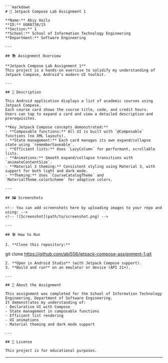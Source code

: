 ```
```markdown
# 🚀 Jetpack Compose Lab Assignment 1

**Name:** Abiy Hailu  
**ID:** UGR8730/15  
**Section:** 1  
**School:** School of Information Technology Engineering  
**Department:** Software Engineering  

---

## 📚 Assignment Overview

**Jetpack Compose Lab Assignment 1**  
This project is a hands-on exercise to solidify my understanding of Jetpack Compose, Android’s modern UI toolkit.

---

## 📝 Description

This Android application displays a list of academic courses using Jetpack Compose.  
Each course card shows the course title, code, and credit hours.  
Users can tap to expand a card and view a detailed description and prerequisites.

**Key Jetpack Compose concepts demonstrated:**
- **Composable functions:** All UI is built with `@Composable` functions (no XML layouts).
- **State management:** Each card manages its own expand/collapse state using `rememberSaveable`.
- **Efficient lists:** Uses `LazyColumn` for performant, scrollable lists.
- **Animations:** Smooth expand/collapse transitions with `animateContentSize`.
- **Material 3 theming:** Consistent styling using Material 3, with support for both light and dark mode.
- **Theming:** Uses `CourseCatalogTheme` and `MaterialTheme.colorScheme` for adaptive colors.

---

## 🖼️ Screenshots

<!-- You can add screenshots here by uploading images to your repo and using: -->
<!-- ![Screenshot](path/to/screenshot.png) -->

---

## 🛠️ How to Run

1. **Clone this repository:**
   ```
   git clone https://github.com/abi556/jetpack-compose-assignment-1.git
   ```
2. **Open in Android Studio** (with Jetpack Compose support).
3. **Build and run** on an emulator or device (API 21+).

---

## 📢 About the Assignment

This assignment was completed for the School of Information Technology Engineering, Department of Software Engineering.  
It demonstrates my understanding of:
- Declarative UI with Compose
- State management in composable functions
- Efficient list rendering
- UI animations
- Material theming and dark mode support

---

## 📄 License

This project is for educational purposes.

```

---

